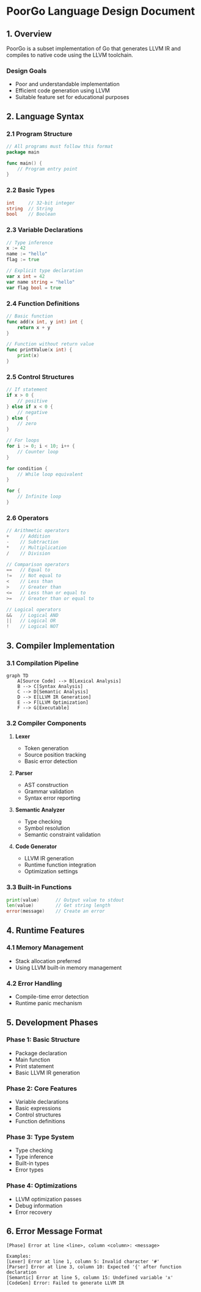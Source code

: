 # PoorGo Language Design Document

## 1. Overview
PoorGo is a subset implementation of Go that generates LLVM IR and compiles to native code using the LLVM toolchain.

### Design Goals
- Poor and understandable implementation
- Efficient code generation using LLVM
- Suitable feature set for educational purposes

## 2. Language Syntax

### 2.1 Program Structure
```go
// All programs must follow this format
package main

func main() {
    // Program entry point
}
```

### 2.2 Basic Types
```go
int     // 32-bit integer
string  // String
bool    // Boolean
```

### 2.3 Variable Declarations
```go
// Type inference
x := 42
name := "hello"
flag := true

// Explicit type declaration
var x int = 42
var name string = "hello"
var flag bool = true
```

### 2.4 Function Definitions
```go
// Basic function
func add(x int, y int) int {
    return x + y
}

// Function without return value
func printValue(x int) {
    print(x)
}
```

### 2.5 Control Structures
```go
// If statement
if x > 0 {
    // positive
} else if x < 0 {
    // negative
} else {
    // zero
}

// For loops
for i := 0; i < 10; i++ {
    // Counter loop
}

for condition {
    // While loop equivalent
}

for {
    // Infinite loop
}
```

### 2.6 Operators
```go
// Arithmetic operators
+    // Addition
-    // Subtraction
*    // Multiplication
/    // Division

// Comparison operators
==   // Equal to
!=   // Not equal to
<    // Less than
>    // Greater than
<=   // Less than or equal to
>=   // Greater than or equal to

// Logical operators
&&   // Logical AND
||   // Logical OR
!    // Logical NOT
```

## 3. Compiler Implementation

### 3.1 Compilation Pipeline
```mermaid
graph TD
    A[Source Code] --> B[Lexical Analysis]
    B --> C[Syntax Analysis]
    C --> D[Semantic Analysis]
    D --> E[LLVM IR Generation]
    E --> F[LLVM Optimization]
    F --> G[Executable]
```

### 3.2 Compiler Components
1. **Lexer**
   - Token generation
   - Source position tracking
   - Basic error detection

2. **Parser**
   - AST construction
   - Grammar validation
   - Syntax error reporting

3. **Semantic Analyzer**
   - Type checking
   - Symbol resolution
   - Semantic constraint validation

4. **Code Generator**
   - LLVM IR generation
   - Runtime function integration
   - Optimization settings

### 3.3 Built-in Functions
```go
print(value)      // Output value to stdout
len(value)        // Get string length
error(message)    // Create an error
```

## 4. Runtime Features

### 4.1 Memory Management
- Stack allocation preferred
- Using LLVM built-in memory management

### 4.2 Error Handling
- Compile-time error detection
- Runtime panic mechanism

## 5. Development Phases

### Phase 1: Basic Structure
- Package declaration
- Main function
- Print statement
- Basic LLVM IR generation

### Phase 2: Core Features
- Variable declarations
- Basic expressions
- Control structures
- Function definitions

### Phase 3: Type System
- Type checking
- Type inference
- Built-in types
- Error types

### Phase 4: Optimizations
- LLVM optimization passes
- Debug information
- Error recovery

## 6. Error Message Format
```
[Phase] Error at line <line>, column <column>: <message>

Examples:
[Lexer] Error at line 1, column 5: Invalid character '#'
[Parser] Error at line 3, column 10: Expected '{' after function declaration
[Semantic] Error at line 5, column 15: Undefined variable 'x'
[CodeGen] Error: Failed to generate LLVM IR
```
